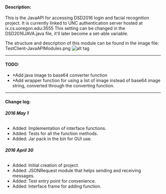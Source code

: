 #### Description:
This is the JavaAPI for accessing DSD2016 login and facial recognition project.
It is currently linked to UNC authentication server hosted at ix.cs.uoregon.edu:3555
This setting can be changed in the DSD2016JAVA.java file, it'll later become a set-able variable.

The structure and description of this module can be found in the image file:
TestClient-JavaAPIModules.png
![alt tag](TestClient-JavaAPIModules_v2.png)
___
#### TODO:
- *Add java image to base64 converter function
- *Add wrapper function for using a list of image instead of base64 image string, converted through the converting function.
___

####  **Change log**:

###### **2016 May 1**
- Added: Implementation of interface functions.
- Added: Tests for all the function methods.
- Added: Jar pack in the bin for GUI use.

###### **2016 April 30**
- Added: Initial creation of project.
- Added: JSONRequest module that helps sending and receiving messages.
- Added: Test entry point for convenience.
- Added: Interface frame for adding function.
